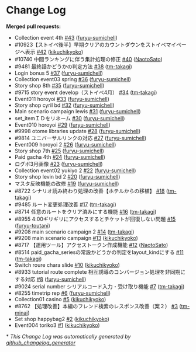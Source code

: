 # Change Log

**Merged pull requests:**

- Collection event 4th [\#43](https://github.com/Furyu/himawari/pull/43) ([furyu-sumichell](https://github.com/furyu-sumichell))
- \#10923【ストイベ後半】早期クリアのカウントダウンをストイベマイページへ表示 [\#42](https://github.com/Furyu/himawari/pull/42) ([kikuchikyoko](https://github.com/kikuchikyoko))
- \#10740 中間ランキングに伴う集計処理の修正 [\#40](https://github.com/Furyu/himawari/pull/40) ([NaotoSato](https://github.com/NaotoSato))
- \#9481 最終話かどうかの判定方法 [\#38](https://github.com/Furyu/himawari/pull/38) ([tm-takagi](https://github.com/tm-takagi))
- Login bonus 5 [\#37](https://github.com/Furyu/himawari/pull/37) ([furyu-sumichell](https://github.com/furyu-sumichell))
- Collection event03 spring [\#36](https://github.com/Furyu/himawari/pull/36) ([furyu-sumichell](https://github.com/furyu-sumichell))
- Story shop 8th [\#35](https://github.com/Furyu/himawari/pull/35) ([furyu-sumichell](https://github.com/furyu-sumichell))
- \#9715 story event develop（ストイベ4月） [\#34](https://github.com/Furyu/himawari/pull/34) ([tm-takagi](https://github.com/tm-takagi))
- Event011 horoyoi [\#33](https://github.com/Furyu/himawari/pull/33) ([furyu-sumichell](https://github.com/furyu-sumichell))
- Story shop cyril bd [\#32](https://github.com/Furyu/himawari/pull/32) ([furyu-sumichell](https://github.com/furyu-sumichell))
- Main scenario campaign lewis [\#31](https://github.com/Furyu/himawari/pull/31) ([furyu-sumichell](https://github.com/furyu-sumichell))
- set\_itemＩＤをリネーム [\#30](https://github.com/Furyu/himawari/pull/30) ([furyu-sumichell](https://github.com/furyu-sumichell))
- Event010 horoyoi [\#29](https://github.com/Furyu/himawari/pull/29) ([furyu-sumichell](https://github.com/furyu-sumichell))
- \#9998 otome libraries update [\#28](https://github.com/Furyu/himawari/pull/28) ([furyu-sumichell](https://github.com/furyu-sumichell))
- \#9814 ユニバーサルリンクの対応 [\#27](https://github.com/Furyu/himawari/pull/27) ([furyu-sumichell](https://github.com/furyu-sumichell))
- Event009 horoyoi 2 [\#26](https://github.com/Furyu/himawari/pull/26) ([furyu-sumichell](https://github.com/furyu-sumichell))
- Story shop 7th [\#25](https://github.com/Furyu/himawari/pull/25) ([furyu-sumichell](https://github.com/furyu-sumichell))
- Paid gacha 4th [\#24](https://github.com/Furyu/himawari/pull/24) ([furyu-sumichell](https://github.com/furyu-sumichell))
- ログボ3月画像 [\#23](https://github.com/Furyu/himawari/pull/23) ([furyu-sumichell](https://github.com/furyu-sumichell))
- Collection event02 yukiyo 2 [\#22](https://github.com/Furyu/himawari/pull/22) ([furyu-sumichell](https://github.com/furyu-sumichell))
- Story shop levin bd 2 [\#20](https://github.com/Furyu/himawari/pull/20) ([furyu-sumichell](https://github.com/furyu-sumichell))
- マスタ反映機能の改修 [\#19](https://github.com/Furyu/himawari/pull/19) ([furyu-sumichell](https://github.com/furyu-sumichell))
- \#8722 シナリオ読み終わり処理の改善【ホテルからの移植】 [\#18](https://github.com/Furyu/himawari/pull/18) ([tm-takagi](https://github.com/tm-takagi))
- \#9485 ルート変更処理改善 [\#17](https://github.com/Furyu/himawari/pull/17) ([tm-takagi](https://github.com/tm-takagi))
- \#8714 任意のルートをクリア済みにする機能 [\#16](https://github.com/Furyu/himawari/pull/16) ([tm-takagi](https://github.com/tm-takagi))
- \#8955  4:00ギリギリにアクセスするとチケットが回復しない問題 [\#15](https://github.com/Furyu/himawari/pull/15) ([furyu-toutani](https://github.com/furyu-toutani))
- \#9208 main scenario campaign 2 [\#14](https://github.com/Furyu/himawari/pull/14) ([tm-takagi](https://github.com/tm-takagi))
- \#9208 main scenario campaign [\#13](https://github.com/Furyu/himawari/pull/13) ([kikuchikyoko](https://github.com/kikuchikyoko))
- \#8717 【運用ツール】アクセストークン作成機能 [\#12](https://github.com/Furyu/himawari/pull/12) ([NaotoSato](https://github.com/NaotoSato))
- \#8514 paid\_gacha\_seriesの常設かどうかの判定をlayout\_kindにする [\#11](https://github.com/Furyu/himawari/pull/11) ([tm-takagi](https://github.com/tm-takagi))
- Switch roure chara slide [\#10](https://github.com/Furyu/himawari/pull/10) ([kikuchikyoko](https://github.com/kikuchikyoko))
- \#8933 tutorial route complete 相互誘導のコンバージョン処理を非同期にする対応 [\#8](https://github.com/Furyu/himawari/pull/8) ([furyu-sumichell](https://github.com/furyu-sumichell))
- \#9024 serial number シリアルコード入力・受け取り機能 [\#7](https://github.com/Furyu/himawari/pull/7) ([tm-takagi](https://github.com/tm-takagi))
- \#8255 timetrip rep [\#6](https://github.com/Furyu/himawari/pull/6) ([furyu-sumichell](https://github.com/furyu-sumichell))
- Collection01 casino [\#5](https://github.com/Furyu/himawari/pull/5) ([kikuchikyoko](https://github.com/kikuchikyoko))
- \#8762 【処理改善】本編のフレンド検索のレスポンス改善（案２） [\#3](https://github.com/Furyu/himawari/pull/3) ([tm-minai](https://github.com/tm-minai))
- Set shop happybag2 [\#2](https://github.com/Furyu/himawari/pull/2) ([kikuchikyoko](https://github.com/kikuchikyoko))
- Event004 toriko3 [\#1](https://github.com/Furyu/himawari/pull/1) ([kikuchikyoko](https://github.com/kikuchikyoko))



\* *This Change Log was automatically generated by [github_changelog_generator](https://github.com/skywinder/Github-Changelog-Generator)*
